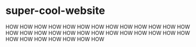 # super-cool-website
HOW HOW HOW HOW HOW HOW HOW HOW HOW HOW HOW HOW HOW HOW HOW HOW HOW HOW HOW HOW HOW HOW HOW HOW HOW HOW HOW HOW HOW HOW HOW HOW HOW 
